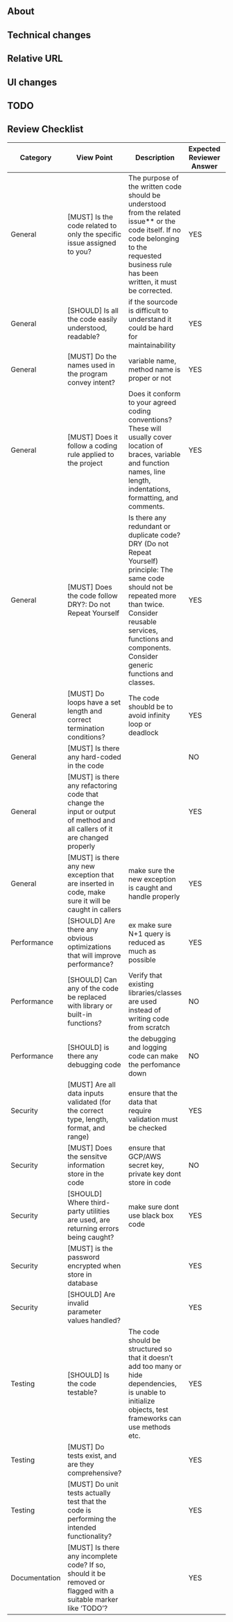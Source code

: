 ## About

<!--
* Why change it
* Resolutions
-->

## Technical changes

<!--
* What changed
* Flow
* Data changes
* as concrete as possible for reviewer
-->

## Relative URL

<!--
* #issue ID
* image URL
* UI URL
* Other web service URL
* Library URL
* Document URL
-->

## UI changes

<!--
* Screenshots
-->

## TODO

<!--
* Remaining works
-->


## Review Checklist

Category | View Point | Description | Expected Reviewer Answer | Reviewer1 (name) | Reviewer2 (name)
--- | --- | --- | --- | --- | ---
General | [MUST] Is the code related to only the specific issue assigned to you? | The purpose of the written code should be understood from the related issue** or the code itself. If no code belonging to the requested business rule has been written, it must be corrected. | YES |   |  
General | [SHOULD] Is all the code easily understood, readable? | if the sourcode is difficult to understand it could be hard for maintainability | YES |   |  
General | [MUST] Do the names used in the program convey intent? | variable name, method name is proper or not | YES |   |  
General | [MUST] Does it follow a coding rule applied to the project | Does it conform to your agreed coding conventions? These will usually cover location of braces, variable and function names, line length, indentations, formatting, and comments. | YES |   |  
General | [MUST] Does the code follow DRY?: Do not Repeat Yourself | Is there any redundant or duplicate code? DRY (Do not Repeat Yourself) principle: The same code should not be repeated more than twice. Consider reusable services, functions and components. Consider generic functions and classes. | YES |   |  
General | [MUST] Do loops have a set length and correct termination conditions? | The code shoubld be to avoid infinity loop or deadlock | YES |   |  
General | [MUST] Is there any hard-coded in the code |  | NO |   |  
General | [MUST] is there any refactoring code that change the input or output of method and all callers of it are changed properly |  | YES |   |  
General | [MUST] is there any new exception that are inserted in code, make sure it will be caught in callers  | make sure the new exception is caught and handle properly | YES |   |  
Performance | [SHOULD] Are there any obvious optimizations that will improve performance? | ex make sure  N+1 query is reduced as much as possible | YES |   |  
Performance | [SHOULD] Can any of the code be replaced with library or built-in functions? | Verify that existing libraries/classes are used instead of writing code from scratch | NO |   |  
Performance | [SHOULD] is there any debugging code | the debugging and logging code can make the perfomance down | NO |   |  
Security | [MUST] Are all data inputs validated (for the correct type, length, format, and range) | ensure that the data that require validation must be checked | YES |   |  
Security | [MUST] Does the sensitve information store in the code | ensure that GCP/AWS secret key, private key dont store in code | NO |   |  
Security | [SHOULD] Where third-party utilities are used, are returning errors being caught? | make sure dont use black box code | YES |   |  
Security | [MUST] is the password encrypted when store in database |  | YES |   |  
Security | [SHOULD] Are invalid parameter values handled? |  | YES |   |  
Testing | [SHOULD] Is the code testable?  | The code should be structured so that it doesn’t add too many or hide dependencies, is unable to initialize objects, test frameworks can use methods etc. | YES |   |  
Testing | [MUST] Do tests exist, and are they comprehensive? |  | YES |   |  
Testing | [MUST] Do unit tests actually test that the code is performing the intended functionality? |  | YES |   |  
Documentation | [MUST] Is there any incomplete code? If so, should it be removed or flagged with a suitable marker like ‘TODO’? |  | YES |   |  
